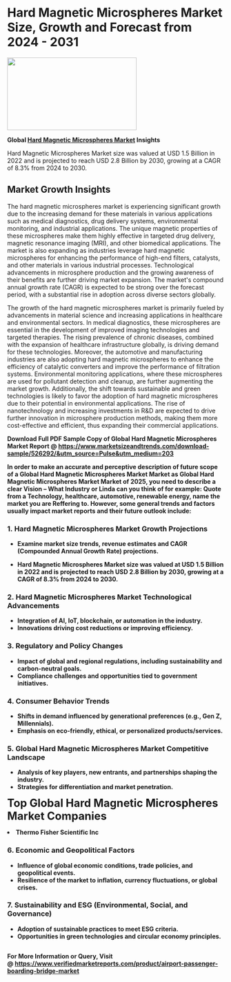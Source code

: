 <H1>Hard Magnetic Microspheres Market Size, Growth and Forecast from 2024 - 2031</H1><img class="aligncenter size-medium wp-image-584254" src="https://thirdeyenews.in/wp-content/uploads/2024/09/Global-Market-Research-300x168.jpeg" alt="" width="300" height="168" /><p><strong>Global&nbsp;<a href="https://www.marketsizeandtrends.com/download-sample/526292/&amp;utm_source=Pulse&amp;utm_medium=203">Hard Magnetic Microspheres Market</a> Insights</strong></p><p>Hard Magnetic Microspheres Market size was valued at USD 1.5 Billion in 2022 and is projected to reach USD 2.8 Billion by 2030, growing at a CAGR of 8.3% from 2024 to 2030.</p><p><h2>Market Growth Insights</h2> <p>The hard magnetic microspheres market is experiencing significant growth due to the increasing demand for these materials in various applications such as medical diagnostics, drug delivery systems, environmental monitoring, and industrial applications. The unique magnetic properties of these microspheres make them highly effective in targeted drug delivery, magnetic resonance imaging (MRI), and other biomedical applications. The market is also expanding as industries leverage hard magnetic microspheres for enhancing the performance of high-end filters, catalysts, and other materials in various industrial processes. Technological advancements in microsphere production and the growing awareness of their benefits are further driving market expansion. The market's compound annual growth rate (CAGR) is expected to be strong over the forecast period, with a substantial rise in adoption across diverse sectors globally.</p> <p><strong></strong></p> <p>The growth of the hard magnetic microspheres market is primarily fueled by advancements in material science and increasing applications in healthcare and environmental sectors. In medical diagnostics, these microspheres are essential in the development of improved imaging technologies and targeted therapies. The rising prevalence of chronic diseases, combined with the expansion of healthcare infrastructure globally, is driving demand for these technologies. Moreover, the automotive and manufacturing industries are also adopting hard magnetic microspheres to enhance the efficiency of catalytic converters and improve the performance of filtration systems. Environmental monitoring applications, where these microspheres are used for pollutant detection and cleanup, are further augmenting the market growth. Additionally, the shift towards sustainable and green technologies is likely to favor the adoption of hard magnetic microspheres due to their potential in environmental applications. The rise of nanotechnology and increasing investments in R&D are expected to drive further innovation in microsphere production methods, making them more cost-effective and efficient, thus expanding their commercial applications.</p> <p><strong></p><p><span class=""><strong>Download Full PDF Sample Copy of Global Hard Magnetic Microspheres Market Report</strong> @ <a href="https://www.marketsizeandtrends.com/download-sample/526292/&amp;utm_source=Pulse&amp;utm_medium=203" target="_blank">https://www.marketsizeandtrends.com/download-sample/526292/&amp;utm_source=Pulse&amp;utm_medium=203</a></span></p><p>In order to make an accurate and perceptive description of future scope of a Global&nbsp;Hard Magnetic Microspheres Market Market as Global&nbsp;Hard Magnetic Microspheres Market Market of 2025, you need to describe a clear Vision &ndash; What Industry or Linda can you think of for example: Quote from a Technology, healthcare, automotive, renewable energy, name the market you are Reffering to. However, some general trends and factors usually impact market reports and their future outlook include:</p><h3>1.&nbsp;<strong>Hard Magnetic Microspheres Market Growth Projections</strong></h3><ul><li>Examine market size trends, revenue estimates and CAGR (Compounded Annual Growth Rate) projections.</li><li><p>Hard Magnetic Microspheres Market size was valued at USD 1.5 Billion in 2022 and is projected to reach USD 2.8 Billion by 2030, growing at a CAGR of 8.3% from 2024 to 2030.</p></li></ul><h3>2.&nbsp;<strong>Hard Magnetic Microspheres Market Technological Advancements</strong></h3><ul><li>Integration of AI, IoT, blockchain, or automation in the industry.</li><li>Innovations driving cost reductions or improving efficiency.</li></ul><h3>3.&nbsp;<strong>Regulatory and Policy Changes</strong></h3><ul><li>Impact of global and regional regulations, including sustainability and carbon-neutral goals.</li><li>Compliance challenges and opportunities tied to government initiatives.</li></ul><h3>4.&nbsp;<strong>Consumer Behavior Trends</strong></h3><ul><li>Shifts in demand influenced by generational preferences (e.g., Gen Z, Millennials).</li><li>Emphasis on eco-friendly, ethical, or personalized products/services.</li></ul><h3>5.&nbsp;<strong>Global Hard Magnetic Microspheres Market Competitive Landscape</strong></h3><ul><li>Analysis of key players, new entrants, and partnerships shaping the industry.</li><li>Strategies for differentiation and market penetration.</li></ul><p data-pm-slice="1 1 []"><span style="color: inherit; font-family: inherit; font-size: 25px;">Top Global Hard Magnetic Microspheres Market Companies</span></p><div class="" data-test-id=""><p><li>Thermo Fisher Scientific Inc</li></p></div><h3>6.&nbsp;<strong>Economic and Geopolitical Factors</strong></h3><ul><li>Influence of global economic conditions, trade policies, and geopolitical events.</li><li>Resilience of the market to inflation, currency fluctuations, or global crises.</li></ul><h3>7.&nbsp;<strong>Sustainability and ESG (Environmental, Social, and Governance)</strong></h3><ul><li>Adoption of sustainable practices to meet ESG criteria.</li><li>Opportunities in green technologies and circular economy principles.</li></ul><h2><strong style="font-size: 14px;">For More Information or Query, Visit @&nbsp;</strong><a style="background-color: #ffffff; font-size: 14px;" href="https://www.marketsizeandtrends.com/report/hard-magnetic-microspheres-market/" target="_blank">https://www.verifiedmarketreports.com/product/airport-passenger-boarding-bridge-market</a></h2>
